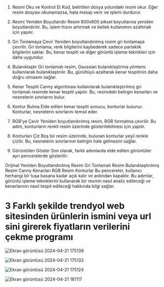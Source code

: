 1. Resmi Oku ve Kontrol Et
Kod, belirtilen dosya yolundaki resmi okur. Eğer resim dosyası okunamazsa, hata mesajı verir ve işlemi durdurur.

2. Resmi Yeniden Boyutlandır
Resim 800x600 piksel boyutlarına yeniden boyutlandırılır. Bu, işlem hızını artırmak ve bellek kullanımını azaltmak için yapılır.

3. Gri Tonlamaya Çevir
Yeniden boyutlandırılmış resim gri tonlamaya çevrilir. Gri tonlama, renk bilgilerini kaybederek sadece parlaklık bilgilerini saklar. Bu, kenar tespiti ve diğer görüntü işleme teknikleri için daha uygundur.

4. Bulanıklaştır
Gri tonlamalı resim, Gaussian bulanıklaştırma yöntemi kullanılarak bulanıklaştırılır. Bu, gürültüyü azaltarak kenar tespitinin daha doğru olmasını sağlar.

5. Kenar Tespiti
Canny algoritması kullanılarak bulanıklaştırılmış gri tonlamalı resimde kenar tespiti yapılır. Bu, resimdeki belirgin kenarları ve nesnelerin sınırlarını bulur.

6. Kontur Bulma
Elde edilen kenar tespiti sonucu, konturlar bulunur. Konturlar, nesnelerin sınırlarını temsil eder.

7. RGB'ye Çevir
Yeniden boyutlandırılmış resim, RGB formatına çevrilir. Bu adım, konturların renkli resim üzerinde gösterilebilmesi için yapılır.

8. Konturları Çiz
Boş bir resim üzerinde, bulunan konturlar yeşil renkle çizilir. Bu, nesnelerin sınırlarının belirgin hale gelmesini sağlar.

9. Görüntüleri Göster
Son olarak, farklı adımlarda elde edilen görüntüler ayrı pencerelerde gösterilir:

Orijinal Yeniden Boyutlandırılmış Resim
Gri Tonlamalı Resim
Bulanıklaştırılmış Resim
Canny Kenarları
RGB Resim
Konturlar
Bu pencereler, kullanıcı herhangi bir tuşa basana kadar açık kalır ve ardından kapatılır. Bu adımlar, görüntü işleme tekniklerini kullanarak bir resmin nasıl analiz edileceği ve kenarlarının nasıl tespit edileceği hakkında bilgi sağlar.








<h1>3 Farklı şekilde trendyol web sitesinden ürünlerin ismini veya url sini girerek fiyatların verilerini çekme programı</h1>

![Ekran görüntüsü 2024-04-21 175139](https://github.com/arazumut/jpg-goruntu-islemeAND-trendyolScience/assets/150933483/c618515b-e15f-4acf-bdf5-9b04fd97cd7e)

![Ekran görüntüsü 2024-04-21 175132](https://github.com/arazumut/jpg-goruntu-islemeAND-trendyolScience/assets/150933483/bf5e2286-e32c-43eb-bfb8-3ec04cee0354)

![Ekran görüntüsü 2024-04-21 175124](https://github.com/arazumut/jpg-goruntu-islemeAND-trendyolScience/assets/150933483/eeebbfcc-e8f5-421c-858a-07330db52777)

![Ekran görüntüsü 2024-04-21 181117](https://github.com/arazumut/jpg-goruntu-islemeAND-trendyolScience/assets/150933483/87eecaf8-9291-4143-9f10-9d656a06e65f)

